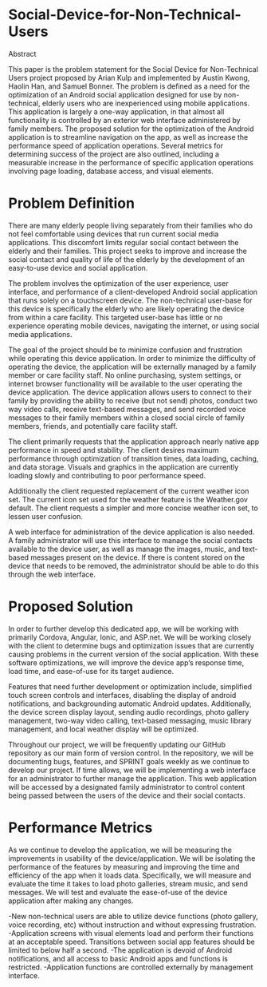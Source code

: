 # Social-Device-for-Non-Technical-Users

Abstract

This paper is the problem statement for the Social Device for Non-Technical Users project proposed by Arian Kulp and implemented by Austin Kwong, Haolin Han, and Samuel Bonner. 
The problem is defined as a need for the optimization of an Android social application designed for use by non-technical, elderly users who are inexperienced using mobile applications. This application is largely a one-way application, in that almost all functionality is controlled by an exterior web interface administered by family members. The proposed solution for the optimization of the Android application is to streamline navigation on the app, as well as increase the performance speed of application operations. Several metrics for determining success of the project are also outlined, including a measurable increase in the performance of specific application operations involving page loading, database access, and visual elements.

# Problem Definition

There are many elderly people living separately from their families who do not feel comfortable using devices that run current social media applications. This discomfort limits regular social contact between the elderly and their families. This project seeks to improve and increase the social contact and quality of life of the elderly by the development of an easy-to-use device and social application.

The problem involves the optimization of the user experience, user interface, and performance of a client-developed Android social application that runs solely on a touchscreen device. The non-technical user-base for this device is specifically the elderly who are likely operating the device from within a care facility. This targeted user-base has little or no experience operating mobile devices, navigating the internet, or using social media applications. 

The goal of the project should be to minimize confusion and frustration while operating this device application. In order to minimize the difficulty of operating the device, the application will be externally managed by a family member or care facility staff. No online purchasing, system settings, or internet browser functionality will be available to the user operating the device application. The device application allows users to connect to their family by providing the ability to receive (but not send) photos, conduct two way video calls, receive text-based messages, and send recorded voice messages to their family members within a closed social circle of family members, friends, and potentially care facility staff.

The client primarily requests that the application approach nearly native app performance in speed and stability. The client desires maximum performance through optimization of transition times, data loading, caching, and data storage. Visuals and graphics in the application are currently loading slowly and contributing to poor performance speed. 

Additionally the client requested replacement of the current weather icon set. The current icon set used for the weather feature is the Weather.gov default. The client requests a simpler and more concise weather icon set, to lessen user confusion.

A web interface for administration of the device application is also needed. A family administrator will use this interface to manage the social contacts available to the device user, as well as manage the images, music, and text-based messages present on the device. If there is content stored on the device that needs to be removed, the administrator should be able to do this through the web interface.

# Proposed Solution

In order to further develop this dedicated app, we will be working with primarily Cordova, Angular, Ionic, and ASP.net. We will be working closely with the client to determine bugs and optimization issues that are currently causing problems in the current version of the social application. With these software optimizations, we will improve the device app’s response time, load time, and ease-of-use for its target audience.

Features that need further development or optimization include, simplified touch screen controls and interfaces, disabling the display of android notifications, and backgrounding automatic Android updates. Additionally, the device screen display layout, sending audio recordings, photo gallery management, two-way video calling, text-based messaging, music library management, and local weather display will be optimized.

Throughout our project, we will be frequently updating our GitHub repository as our main form of version control. In the repository, we will be documenting bugs, features, and SPRINT goals weekly as we continue to develop our project. If time allows, we will be implementing a web interface for an administrator to further manage the application. This web application will be accessed by a designated family administrator to control content being passed between the users of the device and their social contacts.

# Performance Metrics

As we continue to develop the application, we will be measuring the improvements in usability of the device/application. We will be isolating the performance of the features by measuring and improving the time and efficiency of the app when it loads data. Specifically, we will measure and evaluate the time it takes to load photo galleries, stream music, and send messages. We will test and evaluate the ease-of-use of the device application after making any changes.

-New non-technical users are able to utilize device functions (photo gallery, voice recording, etc) without instruction and without expressing frustration. 
-Application screens with visual elements load and perform their functions at an acceptable speed. Transitions between social app features should be limited to below half a second.
-The application is devoid of Android notifications, and all access to basic Android apps and functions is restricted.
-Application functions are controlled externally by management interface.
